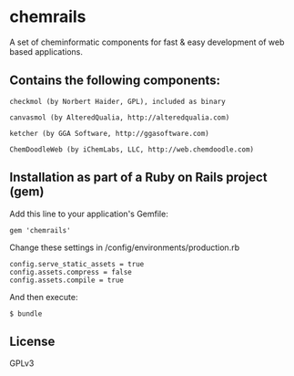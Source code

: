 chemrails
=========

A set of cheminformatic components for fast & easy development of web based applications.


## Contains the following components:

	checkmol (by Norbert Haider, GPL), included as binary
	
	canvasmol (by AlteredQualia, http://alteredqualia.com)
	
	ketcher (by GGA Software, http://ggasoftware.com)

	ChemDoodleWeb (by iChemLabs, LLC, http://web.chemdoodle.com)

## Installation as part of a Ruby on Rails project (gem)

Add this line to your application's Gemfile:

    gem 'chemrails'

Change these settings in /config/environments/production.rb

    config.serve_static_assets = true
    config.assets.compress = false
    config.assets.compile = true

And then execute:

    $ bundle

## License

GPLv3